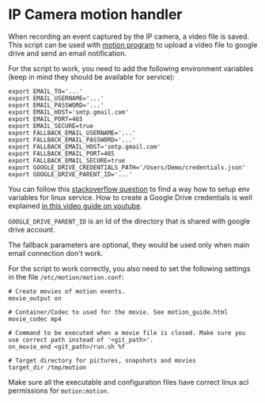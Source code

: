 # IP Camera motion handler

When recording an event captured by the IP camera, a video file is saved.
This script can be used with [motion program](https://motion-project.github.io/) to upload a video file to google drive and send an email notification.

For the script to work, you need to add the following environment variables (keep in mind they should be available for service):
```
export EMAIL_TO='...'
export EMAIL_USERNAME='...'
export EMAIL_PASSWORD='...'
export EMAIL_HOST='smtp.gmail.com'
export EMAIL_PORT=465
export EMAIL_SECURE=true
export FALLBACK_EMAIL_USERNAME='...'
export FALLBACK_EMAIL_PASSWORD='...'
export FALLBACK_EMAIL_HOST='smtp.gmail.com'
export FALLBACK_EMAIL_PORT=465
export FALLBACK_EMAIL_SECURE=true
export GOOGLE_DRIVE_CREDENTIALS_PATH='/Users/Demo/credentials.json'
export GOOGLE_DRIVE_PARENT_ID='...'
```
You can follow this [stackoverflow question](https://stackoverflow.com/questions/60939637/how-to-set-the-environment-variables-to-be-used-by-the-service-running-on-linux) to find a way how to setup env variables for linux service.
How to create a Google Drive credentials is well explained [in this video guide on youtube](https://youtu.be/Z2MCxblgPoc). 

`GOOGLE_DRIVE_PARENT_ID` is an Id of the directory that is shared with google drive account.

The fallback parameters are optional, they would be used only when main email connection don't work. 


For the script to work correctly, you also need to set the following settings in the file `/etc/motion/motion.conf`:
```
# Create movies of motion events.
movie_output on

# Container/Codec to used for the movie. See motion_guide.html
movie_codec mp4

# Command to be executed when a movie file is closed. Make sure you use correct path instead of '<git_path>'.
on_movie_end <git_path>/run.sh %f

# Target directory for pictures, snapshots and movies
target_dir /tmp/motion
```

Make sure all the executable and configuration files have correct linux acl permissions for `motion:motion`.
